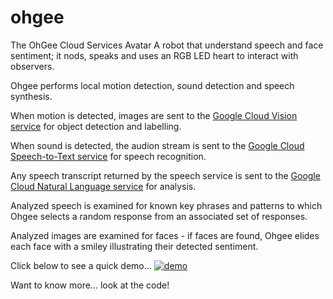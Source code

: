 # ohgee
The OhGee Cloud Services Avatar
A robot that understand speech and face sentiment; it nods, speaks and uses an RGB LED heart to interact with observers.

Ohgee performs local motion detection, sound detection and speech synthesis.

When motion is detected, images are sent to the [Google Cloud Vision service](https://cloud.google.com/vision/) for object detection and labelling.

When sound is detected, the audion stream is sent to the [Google Cloud Speech-to-Text service](https://cloud.google.com/speech-to-text/) for speech recognition.

Any speech transcript returned by the speech service is sent to the [Google Cloud Natural Language service](https://cloud.google.com/natural-language/) for analysis.

Analyzed speech is examined for known key phrases and patterns to which Ohgee selects a random response from an associated set of responses.

Analyzed images are examined for faces - if faces are found, Ohgee elides each face with a smiley illustrating their detected sentiment.

Click below to see a quick demo...
[![demo](https://lh3.googleusercontent.com/T6kej9_cPDlSEd9RuixM6UfAnxD8Pn4kLtyg_F677h9dnkVcso314qCQtXiW7K5VIEyRATo-EFPbc4WX2Xl8VG_7bPn4D961hQTSD9dbOrtMporHQnpOHncr2e-oLg8B57IDEyb4fTmVGxK8vqjXDnppachEpghAH3_rr-hcVVWqQVJpJ8EI9cqRX13twzbzODYKb2m9ZLa4tdvgnOyym5mPU87Bz098QADv8DqgaEtCTxs4lVOE7mbAZgqv4X3G_z-o5e2ZVGOPvj13gdNQAJrl6GISkuVsPmTK9YQUE7L0rgLOD8FCmX1fvJfK4dMSyxmeDcyErcTAkwCfoN1EfWugtoMkxtkrq2eI3l7nl84x_Xu1XE5umZ1lpVeCL7C8wV6uaERk6ENYklICMdqmGo9Kg4edn3tR7eVIso6LTzdXxLSMMlhiEkCk36c_LmVHes6ZNrX_y9c9IywPydiaWsy7eIxX-x3URVtep3RRoR-y4uibEDoCx00TiWnEA84pk4Yw93SO8c77TGdXiIBbYC4RGvCKaMTD6SxxFg1AHUDhpNNLKqqaquGSkgJS_o8kgZtU542A-lmX8XxZobiCH2Amy83ybtX5pU8XUr0RnzDnPm74WPJFKchbByj6gc3p=s250-k-rw-no)](https://youtu.be/PBYmpuFzArQ "Ohgee demo")

Want to know more... look at the code!
